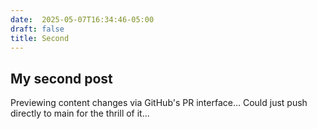 ```yaml
---
date:  2025-05-07T16:34:46-05:00
draft: false
title: Second
---
```


## My second post

Previewing content changes via GitHub's PR interface...
Could just push directly to main for the thrill of it...
